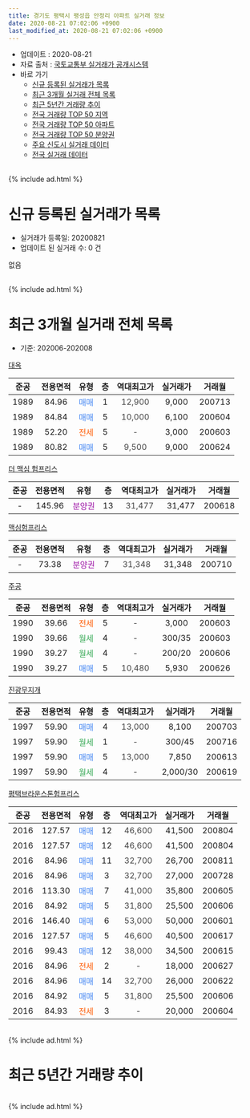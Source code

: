 ```yaml
---
title: 경기도 평택시 팽성읍 안정리 아파트 실거래 정보
date: 2020-08-21 07:02:06 +0900
last_modified_at: 2020-08-21 07:02:06 +0900
---
```


* 업데이트 : 2020-08-21
* 자료 출처 : [국토교통부 실거래가 공개시스템](http://rt.molit.go.kr)
* 바로 가기
    * [신규 등록된 실거래가 목록](#신규-등록된-실거래가-목록)
    * [최근 3개월 실거래 전체 목록](#최근-3개월-실거래-전체-목록)
    * [최근 5년간 거래량 추이](#최근-5년간-거래량-추이)
    * [전국 거래량 TOP 50 지역](https://inasie.github.io/apt-trade-info/최근-3개월-전국에서-가장-거래가-많이-발생한-지역)
    * [전국 거래량 TOP 50 아파트](https://inasie.github.io/apt-trade-info/최근-3개월-전국에서-가장-거래가-많이-발생한-아파트)
    * [전국 거래량 TOP 50 분양권](https://inasie.github.io/apt-trade-info/최근-3개월-전국에서-가장-거래가-많이-발생한-분양권)
    * [주요 신도시 실거래 데이터](https://inasie.github.io/apt-trade-info/주요-신도시)
    * [전국 실거래 데이터](https://inasie.github.io/apt-trade-info/전국)
<br>
{% include ad.html %}
<br>

# 신규 등록된 실거래가 목록
* 실거래가 등록일: 20200821
* 업데이트 된 실거래 수: 0 건

없음

<br>
{% include ad.html %}
<br>

# 최근 3개월 실거래 전체 목록
* 기준: 202006-202008


[대옥](https://search.naver.com/search.naver?query=%EA%B2%BD%EA%B8%B0%EB%8F%84+%ED%8F%89%ED%83%9D%EC%8B%9C+%ED%8C%BD%EC%84%B1%EC%9D%8D+%EC%95%88%EC%A0%95%EB%A6%AC+%EB%8C%80%EC%98%A5)

|준공|전용면적|유형|층|역대최고가|실거래가|거래월|
|:---:|:---:|:---:|:---:|:---:|:---:|:---:|
|1989|84.96|<span style="color:#4285f3">매매</span>|1|<span style="color:#444444">12,900</span>|9,000|200713|
|1989|84.84|<span style="color:#4285f3">매매</span>|5|<span style="color:#444444">10,000</span>|6,100|200604|
|1989|52.20|<span style="color:#ff5a00">전세</span>|5|<span style="color:#444444">-</span>|3,000|200603|
|1989|80.82|<span style="color:#4285f3">매매</span>|5|<span style="color:#444444">9,500</span>|9,000|200624|

[더 맥심 험프리스](https://search.naver.com/search.naver?query=%EA%B2%BD%EA%B8%B0%EB%8F%84+%ED%8F%89%ED%83%9D%EC%8B%9C+%ED%8C%BD%EC%84%B1%EC%9D%8D+%EC%95%88%EC%A0%95%EB%A6%AC+%EB%8D%94+%EB%A7%A5%EC%8B%AC+%ED%97%98%ED%94%84%EB%A6%AC%EC%8A%A4)

|준공|전용면적|유형|층|역대최고가|실거래가|거래월|
|:---:|:---:|:---:|:---:|:---:|:---:|:---:|
|-|145.96|<span style="color:#9C11A5">분양권</span>|13|<span style="color:#444444">31,477</span>|31,477|200618|

[맥심험프리스](https://search.naver.com/search.naver?query=%EA%B2%BD%EA%B8%B0%EB%8F%84+%ED%8F%89%ED%83%9D%EC%8B%9C+%ED%8C%BD%EC%84%B1%EC%9D%8D+%EC%95%88%EC%A0%95%EB%A6%AC+%EB%A7%A5%EC%8B%AC%ED%97%98%ED%94%84%EB%A6%AC%EC%8A%A4)

|준공|전용면적|유형|층|역대최고가|실거래가|거래월|
|:---:|:---:|:---:|:---:|:---:|:---:|:---:|
|-|73.38|<span style="color:#9C11A5">분양권</span>|7|<span style="color:#444444">31,348</span>|31,348|200710|

[주공](https://search.naver.com/search.naver?query=%EA%B2%BD%EA%B8%B0%EB%8F%84+%ED%8F%89%ED%83%9D%EC%8B%9C+%ED%8C%BD%EC%84%B1%EC%9D%8D+%EC%95%88%EC%A0%95%EB%A6%AC+%EC%A3%BC%EA%B3%B5)

|준공|전용면적|유형|층|역대최고가|실거래가|거래월|
|:---:|:---:|:---:|:---:|:---:|:---:|:---:|
|1990|39.66|<span style="color:#ff5a00">전세</span>|5|<span style="color:#444444">-</span>|3,000|200603|
|1990|39.66|<span style="color:#34a853">월세</span>|4|<span style="color:#444444">-</span>|300/35|200603|
|1990|39.27|<span style="color:#34a853">월세</span>|4|<span style="color:#444444">-</span>|200/20|200606|
|1990|39.27|<span style="color:#4285f3">매매</span>|5|<span style="color:#444444">10,480</span>|5,930|200626|

[진광무지개](https://search.naver.com/search.naver?query=%EA%B2%BD%EA%B8%B0%EB%8F%84+%ED%8F%89%ED%83%9D%EC%8B%9C+%ED%8C%BD%EC%84%B1%EC%9D%8D+%EC%95%88%EC%A0%95%EB%A6%AC+%EC%A7%84%EA%B4%91%EB%AC%B4%EC%A7%80%EA%B0%9C)

|준공|전용면적|유형|층|역대최고가|실거래가|거래월|
|:---:|:---:|:---:|:---:|:---:|:---:|:---:|
|1997|59.90|<span style="color:#4285f3">매매</span>|4|<span style="color:#444444">13,000</span>|8,100|200703|
|1997|59.90|<span style="color:#34a853">월세</span>|1|<span style="color:#444444">-</span>|300/45|200716|
|1997|59.90|<span style="color:#4285f3">매매</span>|5|<span style="color:#444444">13,000</span>|7,850|200613|
|1997|59.90|<span style="color:#34a853">월세</span>|4|<span style="color:#444444">-</span>|2,000/30|200619|

[평택브라운스톤험프리스](https://search.naver.com/search.naver?query=%EA%B2%BD%EA%B8%B0%EB%8F%84+%ED%8F%89%ED%83%9D%EC%8B%9C+%ED%8C%BD%EC%84%B1%EC%9D%8D+%EC%95%88%EC%A0%95%EB%A6%AC+%ED%8F%89%ED%83%9D%EB%B8%8C%EB%9D%BC%EC%9A%B4%EC%8A%A4%ED%86%A4%ED%97%98%ED%94%84%EB%A6%AC%EC%8A%A4)

|준공|전용면적|유형|층|역대최고가|실거래가|거래월|
|:---:|:---:|:---:|:---:|:---:|:---:|:---:|
|2016|127.57|<span style="color:#4285f3">매매</span>|12|<span style="color:#444444">46,600</span>|41,500|200804|
|2016|127.57|<span style="color:#4285f3">매매</span>|12|<span style="color:#444444">46,600</span>|41,500|200804|
|2016|84.96|<span style="color:#4285f3">매매</span>|11|<span style="color:#444444">32,700</span>|26,700|200811|
|2016|84.96|<span style="color:#4285f3">매매</span>|3|<span style="color:#444444">32,700</span>|27,000|200728|
|2016|113.30|<span style="color:#4285f3">매매</span>|7|<span style="color:#444444">41,000</span>|35,800|200605|
|2016|84.92|<span style="color:#4285f3">매매</span>|5|<span style="color:#444444">31,800</span>|25,500|200606|
|2016|146.40|<span style="color:#4285f3">매매</span>|6|<span style="color:#444444">53,000</span>|50,000|200601|
|2016|127.57|<span style="color:#4285f3">매매</span>|5|<span style="color:#444444">46,600</span>|40,500|200617|
|2016|99.43|<span style="color:#4285f3">매매</span>|12|<span style="color:#444444">38,000</span>|34,500|200615|
|2016|84.96|<span style="color:#ff5a00">전세</span>|2|<span style="color:#444444">-</span>|18,000|200627|
|2016|84.96|<span style="color:#4285f3">매매</span>|14|<span style="color:#444444">32,700</span>|26,000|200622|
|2016|84.92|<span style="color:#4285f3">매매</span>|5|<span style="color:#444444">31,800</span>|25,500|200606|
|2016|84.93|<span style="color:#ff5a00">전세</span>|3|<span style="color:#444444">-</span>|20,000|200604|


<br>
{% include ad.html %}
<br>

# 최근 5년간 거래량 추이


<div style="width:100%;">
    <canvas id="deal_progress" height="200"></canvas>
</div>

<script>
new Chart(document.getElementById("deal_progress"), {
    type: 'line',
    data: {
        labels: ['201508','201509','201510','201511','201512','201601','201602','201603','201604','201605','201606','201607','201608','201609','201610','201611','201612','201701','201702','201703','201704','201705','201706','201707','201708','201709','201710','201711','201712','201801','201802','201803','201804','201805','201806','201807','201808','201809','201810','201811','201812','201901','201902','201903','201904','201905','201906','201907','201908','201909','201910','201911','201912','202001','202002','202003','202004','202005','202006','202007','202008'],
        datasets: [{
            label: '매매',
            pointRadius: 1,
            data: [8, 4, 5, 5, 5, 5, 1, 3, 3, 3, 4, 1, 6, 6, 11, 4, 1, 2, 6, 14, 13, 9, 8, 21, 7, 12, 16, 7, 14, 9, 6, 10, 3, 3, 5, 4, 4, 6, 3, 3, 3, 10, 2, 3, 3, 3, 4, 1, 9, 4, 13, 4, 4, 4, 5, 14, 5, 7, 12, 4, 3],
            borderColor: "rgba(255, 201, 14, 1)",
            backgroundColor: "rgba(255, 201, 14, 0.5)",
            fill: false,
            lineTension: 0
        },{
            label: '전월세',
            pointRadius: 1,
            data: [4, 1, 3, 0, 4, 0, 3, 1, 3, 2, 1, 3, 1, 1, 3, 4, 2, 2, 5, 6, 6, 3, 5, 5, 2, 2, 2, 4, 4, 3, 2, 4, 3, 4, 5, 2, 3, 3, 3, 4, 4, 3, 2, 4, 1, 6, 3, 4, 1, 4, 4, 6, 3, 3, 5, 8, 2, 8, 7, 1, 0],
            borderColor: "rgba(0, 141, 185, 1)",
            backgroundColor: "rgba(0, 141, 185, 0.5)",
            fill: false,
            lineTension: 0
        }
        ]
    },
    options: {
        responsive: true,
        title: {
            display: false
        },
        tooltips: {
            mode: 'index',
            intersect: false
        },
        hover: {
            mode: 'nearest',
            intersect: true
        },
        scales: {
            xAxes: [{
                display: true,
                scaleLabel: {
                    display: true,
                    labelString: '년/월'
                }
            }],
            yAxes: [{
                display: true,
                ticks: {
                    suggestedMin: 0,
                },
                scaleLabel: {
                    display: true,
                    labelString: '실거래 수'
                }
            }]
        }
    }
});

</script>


<br>
{% include ad.html %}
<br>

